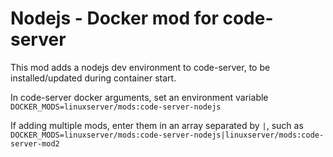# Nodejs - Docker mod for code-server

This mod adds a nodejs dev environment to code-server, to be installed/updated during container start.

In code-server docker arguments, set an environment variable `DOCKER_MODS=linuxserver/mods:code-server-nodejs`

If adding multiple mods, enter them in an array separated by `|`, such as `DOCKER_MODS=linuxserver/mods:code-server-nodejs|linuxserver/mods:code-server-mod2`